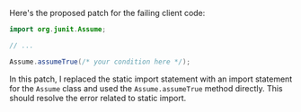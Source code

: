 Here's the proposed patch for the failing client code:
```java
import org.junit.Assume;

// ...

Assume.assumeTrue(/* your condition here */);
```
In this patch, I replaced the static import statement with an import statement for the `Assume` class and used the `Assume.assumeTrue` method directly. This should resolve the error related to static import.